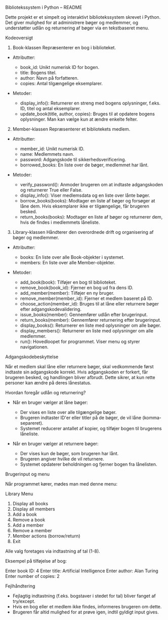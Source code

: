 
Bibliotekssystem i Python – README

Dette projekt er et simpelt og interaktivt bibliotekssystem skrevet i Python. Det giver mulighed for at administrere bøger og medlemmer, og understøtter udlån og returnering af bøger via en tekstbaseret menu.



Kodeoversigt

1. Book-klassen
Repræsenterer en bog i biblioteket.

- Attributter:
  - book_id: Unikt numerisk ID for bogen.
  - title: Bogens titel.
  - author: Navn på forfatteren.
  - copies: Antal tilgængelige eksemplarer.

- Metoder:
  - display_info(): Returnerer en streng med bogens oplysninger, f.eks. ID, titel og antal eksemplarer.
  - update_book(title, author, copies): Bruges til at opdatere bogens oplysninger. Man kan vælge kun at ændre enkelte felter.



2. Member-klassen
Repræsenterer et bibliotekets medlem.

- Attributter:
  - member_id: Unikt numerisk ID.
  - name: Medlemmets navn.
  - password: Adgangskode til sikkerhedsverificering.
  - borrowed_books: En liste over de bøger, medlemmet har lånt.

- Metoder:
  - verify_password(): Anmoder brugeren om at indtaste adgangskoden og returnerer True eller False.
  - display_info(): Viser medlemsdata og en liste over lånte bøger.
  - borrow_books(books): Modtager en liste af bøger og forsøger at låne dem. Hvis eksemplarer ikke er tilgængelige, får brugeren besked.
  - return_books(books): Modtager en liste af bøger og returnerer dem, hvis de findes i medlemmets låneliste.


3. Library-klassen
Håndterer den overordnede drift og organisering af bøger og medlemmer.

- Attributter:
  - books: En liste over alle Book-objekter i systemet.
  - members: En liste over alle Member-objekter.

- Metoder:
  - add_book(book): Tilføjer en bog til biblioteket.
  - remove_book(book_id): Fjerner en bog ud fra dens ID.
  - add_member(member): Tilføjer en ny bruger.
  - remove_member(member_id): Fjerner et medlem baseret på ID.
  - choose_action(member_id): Bruges til at låne eller returnere bøger efter adgangskodevalidering.
  - issue_books(member): Gennemfører udlån efter brugerinput.
  - return_books(member): Gennemfører returnering efter brugerinput.
  - display_books(): Returnerer en liste med oplysninger om alle bøger.
  - display_members(): Returnerer en liste med oplysninger om alle medlemmer.
  - run(): Hovedloopet for programmet. Viser menu og styrer navigationen.

Adgangskodebeskyttelse

Når et medlem skal låne eller returnere bøger, skal vedkommende først indtaste sin adgangskode korrekt. Hvis adgangskoden er forkert, får brugeren besked, og handlingen bliver afbrudt. Dette sikrer, at kun rette personer kan ændre på deres lånestatus.


Hvordan foregår udlån og returnering?

- Når en bruger vælger at låne bøger:
  - Der vises en liste over alle tilgængelige bøger.
  - Brugeren indtaster ID'er eller titler på de bøger, de vil låne (komma-separeret).
  - Systemet reducerer antallet af kopier, og tilføjer bogen til brugerens låneliste.

- Når en bruger vælger at returnere bøger:
  - Der vises kun de bøger, som brugeren har lånt.
  - Brugeren angiver hvilke de vil returnere.
  - Systemet opdaterer beholdningen og fjerner bogen fra lånelisten.



Brugerinput og menu

Når programmet kører, mødes man med denne menu:


 Library Menu 
1. Display all books
2. Display all members
3. Add a book
4. Remove a book
5. Add a member
6. Remove a member
7. Member actions (borrow/return)
8. Exit


Alle valg foretages via indtastning af tal (1-8).

Eksempel på tilføjelse af bog:

Enter book ID: 4
Enter title: Artificial Intelligence
Enter author: Alan Turing
Enter number of copies: 2




Fejlhåndtering

- Fejlagtig indtastning (f.eks. bogstaver i stedet for tal) bliver fanget af try/except.
- Hvis en bog eller et medlem ikke findes, informeres brugeren om dette.
- Brugeren får altid mulighed for at prøve igen, indtil gyldigt input gives.


